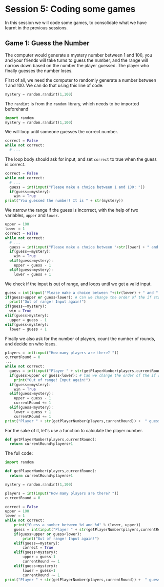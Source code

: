 # Session 5: Coding some games 

In this session we will code some games, to consolidate what we have learnt in the previous sessions.

## Game 1: Guess the Number

The computer would generate a mystery number between 1 and 100, you and your friends will take turns to guess the number, and the range will narrow down based on the number the player guessed. The player who finally guesses the number loses.

First of all, we need the computer to randomly generate a number between 1 and 100. We can do that using this line of code:

```python
mystery = random.randint(1,100)
```

The `randint` is from the `random` library, which needs to be imported beforehand

```python
import random
mystery = random.randint(1,100)
```

We will loop until someone guesses the correct number.

```python
correct = False
while not correct:
  # ...
```

The loop body should ask for input, and set `correct` to true when the guess is correct.

```python
correct = False
while not correct:
  # ...
  guess = int(input("Please make a choice between 1 and 100: "))
  if(guess==mystery):
    win = True
print("You guessed the number! It is " + str(mystery))
```

We narrow the range if the guess is incorrect, with the help of two variables, `upper` and `lower`.

```python
upper = 100
lower = 1
correct = False
while not correct:
  # ...
  guess = int(input("Please make a choice between "+str(lower) + " and " + str(upper)": "))
  if(guess==mystery):
    win = True
  elif(guess>mystery):
    upper = guess - 1
  elif(guess<mystery):
    lower = guess + 1
```

We check if the input is out of range, and loops until we get a valid input. 

```python
guess = int(input("Please make a choice between "+str(lower) + " and " + str(upper)": "))
if(guess>upper or guess<lower): # Can we change the order of the if statements?
  print("Out of range! Input again!")
if(guess==mystery):
  win = True
elif(guess>mystery):
  upper = guess - 1
elif(guess<mystery):
  lower = guess + 1
```

Finally we also ask for the number of players, count the number of rounds, and decide on who loses.

```python
players = int(input("How many players are there? "))
currentRound = 0
...
while not correct:
  guess = int(input("Player " + str(getPlayerNumber(players,currentRound)) + ", please make a choice between "+str(lower) + " and " + str(upper) + ": "))
  if(guess>upper or guess<lower): # Can we change the order of the if statements?
    print("Out of range! Input again!")
  if(guess==mystery):
    win = True
  elif(guess>mystery):
    upper = guess - 1
    currentRound += 1
  elif(guess<mystery):
    lower = guess + 1
    currentRound += 1
print("Player " + str(getPlayerNumber(players,currentRound)) +  " guessed the number! It is " + str(mystery))
```

For the sake of it, let's use a function to calculate the player number.

```python
def getPlayerNumber(players,currentRound):
  return currentRound%players+1
```

The full code:

```python
import random

def getPlayerNumber(players,currentRound):
  return currentRound%players+1

mystery = random.randint(1,100)

players = int(input("How many players are there? "))
currentRound = 0

correct = False
upper = 100
lower = 1
while not correct:
    print("Guess a number between %d and %d" % (lower, upper))
    guess = int(input("Player " + str(getPlayerNumber(players,currentRound)) + ", please make a choice between "+str(lower) + " and " + str(upper) + ": "))
    if(guess>upper or guess<lower):
        print("Out of range! Input again!")
    elif(guess==mystery):
        correct = True
    elif(guess>mystery):
        upper = guess-1
        currentRound += 1
    elif(guess<mystery):
        lower = guess+1
        currentRound += 1
print("Player " + str(getPlayerNumber(players,currentRound)) +  " guessed the number! It is " + str(mystery))
```